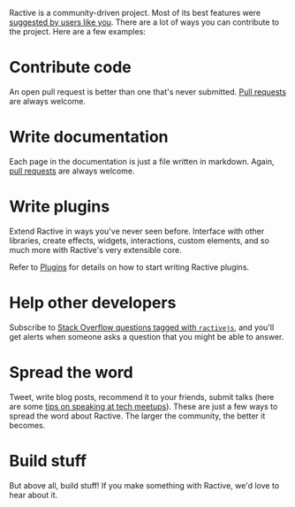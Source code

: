 Ractive is a community-driven project. Most of its best features were [suggested by users like you](https://github.com/ractivejs/ractive/issues?q=is%3Aissue%20label%3Aenhancement%20). There are a lot of ways you can contribute to the project. Here are a few examples:

# Contribute code

An open pull request is better than one that's never submitted. [Pull requests](https://github.com/ractivejs/ractive/pulls) are always welcome.

# Write documentation

Each page in the documentation is just a file written in markdown. Again, [pull requests](https://github.com/ractivejs/ractive/pulls) are always welcome.

# Write plugins

Extend Ractive in ways you've never seen before. Interface with other libraries, create effects, widgets, interactions, custom elements, and so much more with Ractive's very extensible core.

Refer to [Plugins](Integrations/Plugins.md) for details on how to start writing Ractive plugins.

# Help other developers

Subscribe to [Stack Overflow questions tagged with `ractivejs`](http://stackoverflow.com/questions/tagged/ractivejs), and you'll get alerts when someone asks a question that you might be able to answer.

# Spread the word

Tweet, write blog posts, recommend it to your friends, submit talks (here are some [tips on speaking at tech meetups](http://speaking.io/)). These are just a few ways to spread the word about Ractive. The larger the community, the better it becomes.

# Build stuff

But above all, build stuff! If you make something with Ractive, we'd love to hear about it.
